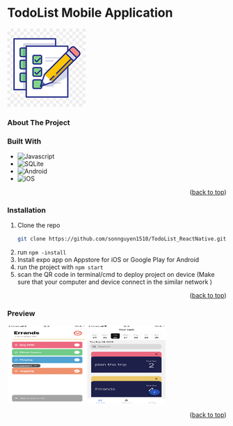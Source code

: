 
<a name="readme-top"></a>
# TodoList Mobile Application
<img src="assets/appImage/png-transparent-checkmark-done-exam-list-pencil-todo-xomo-basics-icon-thumbnail.png" alt="Logo" width="180" height="180">

<!-- ABOUT THE PROJECT -->
### About The Project


### Built With

* ![Javascript](https://img.shields.io/badge/JavaScript-F7DF1E?style=for-the-badge&logo=javascript&logoColor=black)
* ![SQLite](https://img.shields.io/badge/sqlite-%2307405e.svg?style=for-the-badge&logo=sqlite&logoColor=white)
* ![Android](https://img.shields.io/badge/Android-3DDC84?style=for-the-badge&logo=android&logoColor=white)
* ![iOS](https://img.shields.io/badge/iOS-000000?style=for-the-badge&logo=ios&logoColor=white)

<p align="right">(<a href="#readme-top">back to top</a>)</p>

### Installation

1. Clone the repo
   ```sh
   git clone https://github.com/sonnguyen1510/TodoList_ReactNative.git
   ```
2. run ``` npm -install ```
3. Install expo app on Appstore for iOS or Google Play for Android
4. run the project with ``` npm start ```
5. scan the QR code in terminal/cmd to deploy project on device (Make sure that your computer and device connect in the similar network )    

<p align="right">(<a href="#readme-top">back to top</a>)</p>

### Preview 
<img src="assets/appImage/z4755891709904_39b9344b09effc4d2cf5d397dbb20fec.jpg" alt="Logo" width="180" height="180">
<img src="assets/appImage/z4755891716558_b58faed78fb3aa94e0d27a3764b15194.jpg" alt="Logo" width="180" height="180">
<p align="right">(<a href="#readme-top">back to top</a>)</p>
